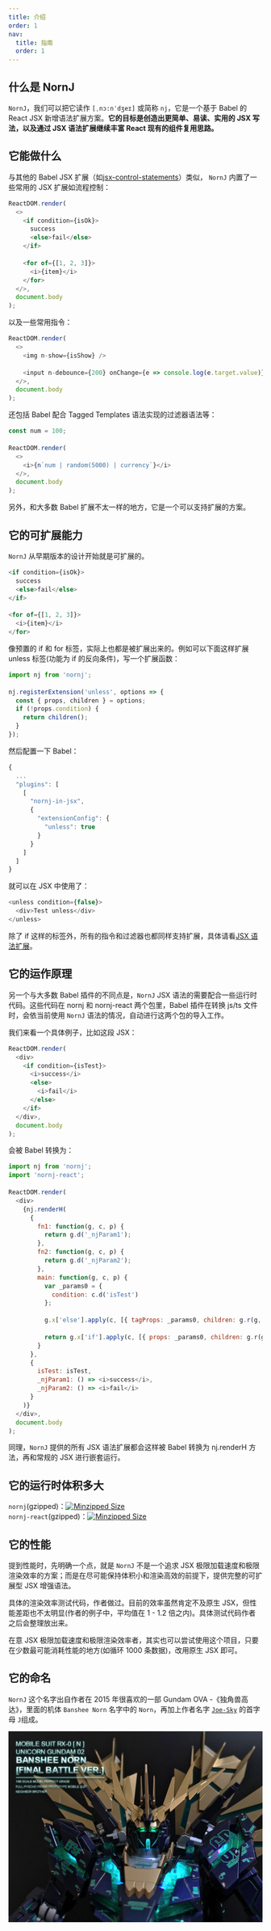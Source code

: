 ```yaml
---
title: 介绍
order: 1
nav:
  title: 指南
  order: 1
---
```


## 什么是 NornJ

`NornJ`，我们可以把它读作 `[ˌnɔ:nˈdʒeɪ]` 或简称 `nj`，它是一个基于 Babel 的 React JSX 新增语法扩展方案。**它的目标是创造出更简单、易读、实用的 JSX 写法，以及通过 JSX 语法扩展继续丰富 React 现有的组件复用思路。**

## 它能做什么

与其他的 Babel JSX 扩展（如[jsx-control-statements](https://github.com/AlexGilleran/jsx-control-statements)）类似， `NornJ` 内置了一些常用的 JSX 扩展如流程控制：

```js
ReactDOM.render(
  <>
    <if condition={isOk}>
      success
      <else>fail</else>
    </if>

    <for of={[1, 2, 3]}>
      <i>{item}</i>
    </for>
  </>,
  document.body
);
```

以及一些常用指令：

```js
ReactDOM.render(
  <>
    <img n-show={isShow} />

    <input n-debounce={200} onChange={e => console.log(e.target.value)} />
  </>,
  document.body
);
```

还包括 Babel 配合 Tagged Templates 语法实现的过滤器语法等：

```js
const num = 100;

ReactDOM.render(
  <>
    <i>{n`num | random(5000) | currency`}</i>
  </>,
  document.body
);
```

另外，和大多数 Babel 扩展不太一样的地方，它是一个可以支持扩展的方案。

## 它的可扩展能力

`NornJ` 从早期版本的设计开始就是可扩展的。

```js
<if condition={isOk}>
  success
  <else>fail</else>
</if>

<for of={[1, 2, 3]}>
  <i>{item}</i>
</for>
```

像预置的 if 和 for 标签，实际上也都是被扩展出来的。例如可以下面这样扩展 unless 标签(功能为 if 的反向条件)，写一个扩展函数：

```js
import nj from 'nornj';

nj.registerExtension('unless', options => {
  const { props, children } = options;
  if (!props.condition) {
    return children();
  }
});
```

然后配置一下 Babel：

```js
{
  ...
  "plugins": [
    [
      "nornj-in-jsx",
      {
        "extensionConfig": {
          "unless": true
        }
      }
    ]
  ]
}
```

就可以在 JSX 中使用了：

```js
<unless condition={false}>
  <div>Test unless</div>
</unless>
```

除了 if 这样的标签外，所有的指令和过滤器也都同样支持扩展，具体请看[JSX 语法扩展](../jsx-extension)。

## 它的运作原理

另一个与大多数 Babel 插件的不同点是，`NornJ` JSX 语法的需要配合一些运行时代码。这些代码在 nornj 和 nornj-react 两个包里，Babel 插件在转换 js/ts 文件时，会依当前使用 `NornJ` 语法的情况，自动进行这两个包的导入工作。

我们来看一个具体例子，比如这段 JSX：

```js
ReactDOM.render(
  <div>
    <if condition={isTest}>
      <i>success</i>
      <else>
        <i>fail</i>
      </else>
    </if>
  </div>,
  document.body
);
```

会被 Babel 转换为：

```js
import nj from 'nornj';
import 'nornj-react';

ReactDOM.render(
  <div>
    {nj.renderH(
      {
        fn1: function(g, c, p) {
          return g.d('_njParam1');
        },
        fn2: function(g, c, p) {
          return g.d('_njParam2');
        },
        main: function(g, c, p) {
          var _params0 = {
            condition: c.d('isTest')
          };

          g.x['else'].apply(c, [{ tagProps: _params0, children: g.r(g, c, g.fn1) }]);

          return g.x['if'].apply(c, [{ props: _params0, children: g.r(g, c, g.fn2) }]);
        }
      },
      {
        isTest: isTest,
        _njParam1: () => <i>success</i>,
        _njParam2: () => <i>fail</i>
      }
    )}
  </div>,
  document.body
);
```

同理，`NornJ` 提供的所有 JSX 语法扩展都会这样被 Babel 转换为 nj.renderH 方法，再和常规的 JSX 进行嵌套运行。

## 它的运行时体积多大

`nornj`(gzipped)：<a href="https://bundlephobia.com/result?p=nornj"><img src="https://img.shields.io/bundlephobia/minzip/nornj.svg?style=flat" alt="Minzipped Size"></a>
<br>
`nornj-react`(gzipped)：<a href="https://bundlephobia.com/result?p=nornj-react"><img src="https://img.shields.io/bundlephobia/minzip/nornj-react.svg?style=flat" alt="Minzipped Size"></a>

## 它的性能

提到性能时，先明确一个点，就是 `NornJ` 不是一个追求 JSX 极限加载速度和极限渲染效率的方案；而是在尽可能保持体积小和渲染高效的前提下，提供完整的可扩展型 JSX 增强语法。

具体的渲染效率测试代码，作者做过。目前的效率虽然肯定不及原生 JSX，但性能差距也不太明显(作者的例子中，平均值在 1 - 1.2 倍之内)。具体测试代码作者之后会整理放出来。

在意 JSX 极限加载速度和极限渲染效率者，其实也可以尝试使用这个项目，只要在少数最可能消耗性能的地方(如循环 1000 条数据)，改用原生 JSX 即可。

## 它的命名

`NornJ` 这个名字出自作者在 2015 年很喜欢的一部 Gundam OVA -《独角兽高达》，里面的机体 `Banshee Norn` 名字中的 `Norn`，再加上作者名字 [`Joe-Sky`](https://github.com/joe-sky) 的首字母 `J`组成。

<img src="../assets/banshee-norn.jpg">
